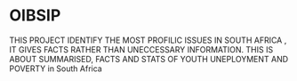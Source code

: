 # OIBSIP
THIS PROJECT IDENTIFY THE MOST PROFILIC ISSUES IN SOUTH AFRICA , IT GIVES FACTS RATHER THAN UNECCESSARY INFORMATION.
THIS IS ABOUT SUMMARISED, FACTS AND STATS OF YOUTH UNEPLOYMENT AND POVERTY in South Africa 
